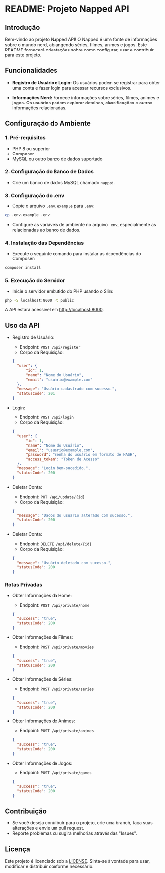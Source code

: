 # README: Projeto Napped API

## Introdução

Bem-vindo ao projeto Napped API! O Napped é uma fonte de informações sobre o mundo nerd, abrangendo séries, filmes, animes e jogos. Este README fornecerá orientações sobre como configurar, usar e contribuir para este projeto.

## Funcionalidades

- **Registro de Usuário e Login:** Os usuários podem se registrar para obter uma conta e fazer login para acessar recursos exclusivos.

- **Informações Nerd:** Fornece informações sobre séries, filmes, animes e jogos. Os usuários podem explorar detalhes, classificações e outras informações relacionadas.

## Configuração do Ambiente

### 1. Pré-requisitos

- PHP 8 ou superior
- Composer
- MySQL ou outro banco de dados suportado

### 2. Configuração do Banco de Dados

- Crie um banco de dados MySQL chamado `napped`.

### 3. Configuração do .env

- Copie o arquivo `.env.example` para `.env`:

```bash
cp .env.example .env
```

- Configure as variáveis de ambiente no arquivo `.env`, especialmente as relacionadas ao banco de dados.

### 4. Instalação das Dependências

- Execute o seguinte comando para instalar as dependências do Composer:

```bash
composer install
```

### 5. Execução do Servidor

- Inicie o servidor embutido do PHP usando o Slim:

```bash
php -S localhost:8000 -t public
```

A API estará acessível em <http://localhost:8000>.

## Uso da API

- Registro de Usuário:

  - Endpoint: `POST /api/register`
  - Corpo da Requisição:

  ```json
  {
    "user": {
        "id": 1,
        "name": "Nome do Usuário",
        "email": "usuario@example.com"
    },
    "message": "Usuário cadastrado com sucesso.",
    "statusCode": 201
  }
  ```

- Login:

  - Endpoint: `POST /api/login`
  - Corpo da Requisição:

  ```json
  {
    "user": {
        "id": 1,
        "name": "Nome do Usuário",
        "email": "usuario@example.com",
        "password": "Senha do usuário em formato de HASH",
        "access_token": "Token de Acesso"
    },
    "message": "Login bem-sucedido.",
    "statusCode": 200
  }
  ```

- Deletar Conta:
  - Endpoint: `PUT /api/update/{id}`
  - Corpo da Requisição:

  ```json
  {
    "message": "Dados do usuário alterado com sucesso.",
    "statusCode": 200
  }
  ```

- Deletar Conta:
  - Endpoint: `DELETE /api/delete/{id}`
  - Corpo da Requisição:

  ```json
  {
    "message": "Usuário deletado com sucesso.",
    "statusCode": 200
  }
  ```

### Rotas Privadas

- Obter Informações da Home:
  - Endpoint: `POST /api/private/home`

  ```json
  {
    "success": "true",
    "statusCode": 200
  }
  ```

- Obter Informações de Filmes:
  - Endpoint: `POST /api/private/movies`

  ```json
  {
    "success": "true",
    "statusCode": 200
  }
  ```

- Obter Informações de Séries:
  - Endpoint: `POST /api/private/series`

  ```json
  {
    "success": "true",
    "statusCode": 200
  }
  ```

- Obter Informações de Animes:
  - Endpoint: `POST /api/private/animes`

  ```json
  {
    "success": "true",
    "statusCode": 200
  }
  ```

- Obter Informações de Jogos:
  - Endpoint: `POST /api/private/games`

  ```json
  {
    "success": "true",
    "statusCode": 200
  }
  ```

## Contribuição

- Se você deseja contribuir para o projeto, crie uma branch, faça suas alterações e envie um pull request.
- Reporte problemas ou sugira melhorias através das "Issues".

## Licença

Este projeto é licenciado sob a [LICENSE](LICENSE). Sinta-se à vontade para usar, modificar e distribuir conforme necessário.
